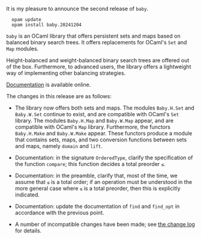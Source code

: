 It is my pleasure to announce the second release of `baby`.

```
  opam update
  opam install baby.20241204
```

`baby` is an OCaml library that offers persistent sets and maps based on balanced binary search trees. It offers replacements for OCaml's `Set` and `Map` modules.

Height-balanced and weight-balanced binary search trees are offered out of the box. Furthermore, to advanced users, the library offers a lightweight way of implementing other balancing strategies.

[Documentation](https://cambium.inria.fr/~fpottier/baby/doc/baby/) is available online.

The changes in this release are as follows:

* The library now offers both sets and maps. The modules `Baby.H.Set` and `Baby.W.Set` continue to exist, and are compatible with OCaml's `Set` library. The modules `Baby.H.Map` and `Baby.W.Map` appear, and are compatible with OCaml's `Map` library. Furthermore, the functors `Baby.H.Make` and `Baby.W.Make` appear. These functors produce a module that contains sets, maps, and two conversion functions between sets and maps, namely `domain` and `lift`.

* Documentation: in the signature `OrderedType`, clarify the specification of the function `compare`; this function decides a total preorder `≤`.

* Documentation: in the preamble, clarify that, most of the time, we assume that `≤` is a total order; if an operation must be understood in the more general case where `≤` is a total preorder, then this is explicitly indicated.

* Documentation: update the documentation of `find` and `find_opt` in accordance with the previous point.

* A number of incompatible changes have been made; see [the change log](https://github.com/fpottier/baby/blob/main/CHANGES.md) for details.
